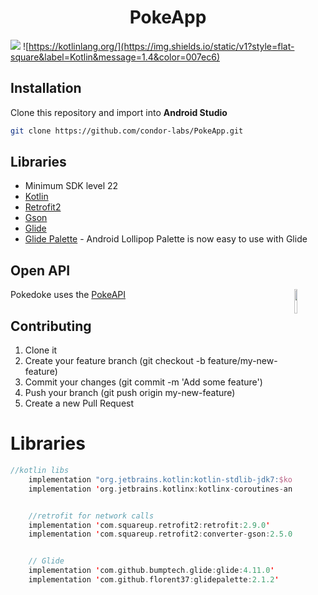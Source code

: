 <h1 align="center">PokeApp</h1>

![](https://img.shields.io/static/v1?style=flat-square&logo=android&label=API&message=22%2B&color=78c257)
![https://kotlinlang.org/](https://img.shields.io/static/v1?style=flat-square&label=Kotlin&message=1.4&color=007ec6)

## Installation
Clone this repository and import into **Android Studio**
```bash
git clone https://github.com/condor-labs/PokeApp.git
```

## Libraries
- Minimum SDK level 22
- [Kotlin](https://kotlinlang.org/)
- [Retrofit2](https://github.com/square/retrofit)
- [Gson](https://github.com/square/retrofit/tree/master/retrofit-converters/gson)
- [Glide](https://github.com/bumptech/glide)
- [Glide Palette](https://github.com/florent37/GlidePalette) - Android Lollipop Palette is now easy to use with Glide

## Open API

<img src="https://user-images.githubusercontent.com/24237865/83422649-d1b1d980-a464-11ea-8c91-a24fdf89cd6b.png" align="right" width="10%"/>

Pokedoke uses the [PokeAPI](https://pokeapi.co/)




## Contributing

1. Clone it
2. Create your feature branch (git checkout -b feature/my-new-feature)
3. Commit your changes (git commit -m 'Add some feature')
4. Push your branch (git push origin my-new-feature)
5. Create a new Pull Request

# Libraries

```kotlin
//kotlin libs
    implementation "org.jetbrains.kotlin:kotlin-stdlib-jdk7:$kotlin_version"
    implementation 'org.jetbrains.kotlinx:kotlinx-coroutines-android:1.3.9'


    //retrofit for network calls
    implementation 'com.squareup.retrofit2:retrofit:2.9.0'
    implementation 'com.squareup.retrofit2:converter-gson:2.5.0'


    // Glide
    implementation 'com.github.bumptech.glide:glide:4.11.0'
    implementation 'com.github.florent37:glidepalette:2.1.2'
```

